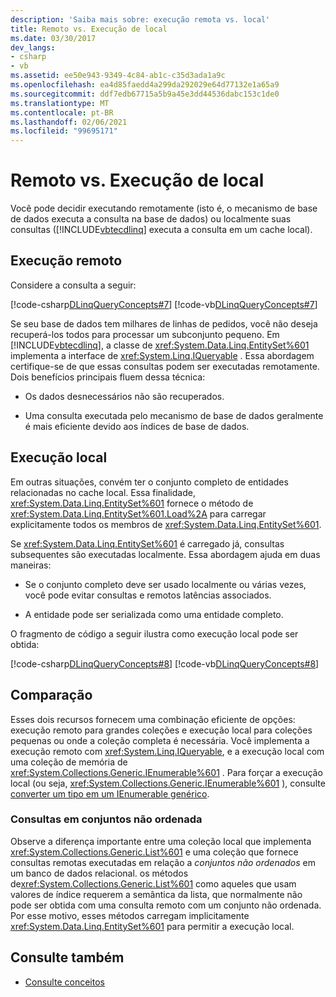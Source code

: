 ```yaml
---
description: 'Saiba mais sobre: execução remota vs. local'
title: Remoto vs. Execução de local
ms.date: 03/30/2017
dev_langs:
- csharp
- vb
ms.assetid: ee50e943-9349-4c84-ab1c-c35d3ada1a9c
ms.openlocfilehash: ea4d85faedd4a299da292029e64d77132e1a65a9
ms.sourcegitcommit: ddf7edb67715a5b9a45e3dd44536dabc153c1de0
ms.translationtype: MT
ms.contentlocale: pt-BR
ms.lasthandoff: 02/06/2021
ms.locfileid: "99695171"
---
```

# <a name="remote-vs-local-execution"></a>Remoto vs. Execução de local

Você pode decidir executando remotamente (isto é, o mecanismo de base de dados executa a consulta na base de dados) ou localmente suas consultas ([!INCLUDE[vbtecdlinq](../../../../../../includes/vbtecdlinq-md.md)] executa a consulta em um cache local).  
  
## <a name="remote-execution"></a>Execução remoto  

 Considere a consulta a seguir:  
  
 [!code-csharp[DLinqQueryConcepts#7](../../../../../../samples/snippets/csharp/VS_Snippets_Data/DLinqQueryConcepts/cs/Program.cs#7)]
 [!code-vb[DLinqQueryConcepts#7](../../../../../../samples/snippets/visualbasic/VS_Snippets_Data/DLinqQueryConcepts/vb/Module1.vb#7)]  
  
 Se seu base de dados tem milhares de linhas de pedidos, você não deseja recuperá-los todos para processar um subconjunto pequeno. Em [!INCLUDE[vbtecdlinq](../../../../../../includes/vbtecdlinq-md.md)], a classe de <xref:System.Data.Linq.EntitySet%601> implementa a interface de <xref:System.Linq.IQueryable> . Essa abordagem certifique-se de que essas consultas podem ser executadas remotamente. Dois benefícios principais fluem dessa técnica:  
  
- Os dados desnecessários não são recuperados.  
  
- Uma consulta executada pelo mecanismo de base de dados geralmente é mais eficiente devido aos índices de base de dados.  
  
## <a name="local-execution"></a>Execução local  

 Em outras situações, convém ter o conjunto completo de entidades relacionadas no cache local. Essa finalidade, <xref:System.Data.Linq.EntitySet%601> fornece o método de <xref:System.Data.Linq.EntitySet%601.Load%2A> para carregar explicitamente todos os membros de <xref:System.Data.Linq.EntitySet%601>.  
  
 Se <xref:System.Data.Linq.EntitySet%601> é carregado já, consultas subsequentes são executadas localmente. Essa abordagem ajuda em duas maneiras:  
  
- Se o conjunto completo deve ser usado localmente ou várias vezes, você pode evitar consultas e remotos latências associados.  
  
- A entidade pode ser serializada como uma entidade completo.  
  
 O fragmento de código a seguir ilustra como execução local pode ser obtida:  
  
 [!code-csharp[DLinqQueryConcepts#8](../../../../../../samples/snippets/csharp/VS_Snippets_Data/DLinqQueryConcepts/cs/Program.cs#8)]
 [!code-vb[DLinqQueryConcepts#8](../../../../../../samples/snippets/visualbasic/VS_Snippets_Data/DLinqQueryConcepts/vb/Module1.vb#8)]  
  
## <a name="comparison"></a>Comparação  

 Esses dois recursos fornecem uma combinação eficiente de opções: execução remoto para grandes coleções e execução local para coleções pequenas ou onde a coleção completa é necessária. Você implementa a execução remoto com <xref:System.Linq.IQueryable>, e a execução local com uma coleção de memória de <xref:System.Collections.Generic.IEnumerable%601> . Para forçar a execução local (ou seja, <xref:System.Collections.Generic.IEnumerable%601> ), consulte [converter um tipo em um IEnumerable genérico](convert-a-type-to-a-generic-ienumerable.md).  
  
### <a name="queries-against-unordered-sets"></a>Consultas em conjuntos não ordenada  

 Observe a diferença importante entre uma coleção local que implementa <xref:System.Collections.Generic.List%601> e uma coleção que fornece consultas remotas executadas em relação a *conjuntos não ordenados* em um banco de dados relacional. os métodos de<xref:System.Collections.Generic.List%601> como aqueles que usam valores de índice requerem a semântica da lista, que normalmente não pode ser obtida com uma consulta remoto com um conjunto não ordenada. Por esse motivo, esses métodos carregam implicitamente <xref:System.Data.Linq.EntitySet%601> para permitir a execução local.  
  
## <a name="see-also"></a>Consulte também

- [Consulte conceitos](query-concepts.md)
